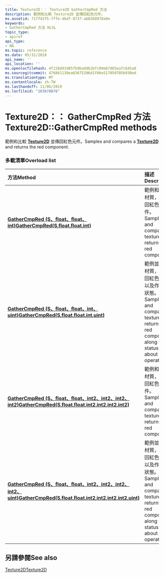 ```yaml
---
title: Texture2D：： Texture2D GatherCmpRed 方法
description: 範例和比較 Texture2D 並傳回紅色元件。
ms.assetid: 717f42f5-7ffe-4bdf-8737-ab0268978a9e
keywords:
- GatherCmpRed 方法 HLSL
topic_type:
- apiref
api_type:
- NA
ms.topic: reference
ms.date: 05/31/2018
api_name: ''
api_location: ''
ms.openlocfilehash: 4f228d91985fb9ba9d62bfc09e67d65eafc645a8
ms.sourcegitcommit: 476861130ea63675206d1f06e517059705b930ed
ms.translationtype: MT
ms.contentlocale: zh-TW
ms.lasthandoff: 11/06/2019
ms.locfileid: "103678876"
---
```

# <a name="texture2dgathercmpred-methods"></a><span data-ttu-id="b5a9e-104">Texture2D：： GatherCmpRed 方法</span><span class="sxs-lookup"><span data-stu-id="b5a9e-104">Texture2D::GatherCmpRed methods</span></span>

<span data-ttu-id="b5a9e-105">範例和比較 [**Texture2D**](sm5-object-texture2d.md) 並傳回紅色元件。</span><span class="sxs-lookup"><span data-stu-id="b5a9e-105">Samples and compares a [**Texture2D**](sm5-object-texture2d.md) and returns the red component.</span></span>

### <a name="overload-list"></a><span data-ttu-id="b5a9e-106">多載清單</span><span class="sxs-lookup"><span data-stu-id="b5a9e-106">Overload list</span></span>



| <span data-ttu-id="b5a9e-107">方法</span><span class="sxs-lookup"><span data-stu-id="b5a9e-107">Method</span></span>                                                                                                                   | <span data-ttu-id="b5a9e-108">描述</span><span class="sxs-lookup"><span data-stu-id="b5a9e-108">Description</span></span>                                                                                                    |
|:-------------------------------------------------------------------------------------------------------------------------|:---------------------------------------------------------------------------------------------------------------|
| [<span data-ttu-id="b5a9e-109">**GatherCmpRed (S、float、float、int)**</span><span class="sxs-lookup"><span data-stu-id="b5a9e-109">**GatherCmpRed(S,float,float,int)**</span></span>](sm5-object-texture2d-gathercmpred.md)                                             | <span data-ttu-id="b5a9e-110">範例和比較材質，並傳回紅色元件。</span><span class="sxs-lookup"><span data-stu-id="b5a9e-110">Samples and compares a texture and returns the red component.</span></span><br/>                                       |
| [<span data-ttu-id="b5a9e-111">**GatherCmpRed (S、float、float、int、uint)**</span><span class="sxs-lookup"><span data-stu-id="b5a9e-111">**GatherCmpRed(S,float,float,int,uint)**</span></span>](t2d-gathercmpred-s-float-float-int-uint-.md)                                 | <span data-ttu-id="b5a9e-112">範例並比較材質，並傳回紅色元件以及作業的狀態。</span><span class="sxs-lookup"><span data-stu-id="b5a9e-112">Samples and compares a texture and returns the red component along with status about the operation.</span></span><br/> |
| [<span data-ttu-id="b5a9e-113">**GatherCmpRed (S、float、float、int2、int2、int2、int2)**</span><span class="sxs-lookup"><span data-stu-id="b5a9e-113">**GatherCmpRed(S,float,float,int2,int2,int2,int2)**</span></span>](t2d-gathercmpred-s-float-float-int2-int2-int2-int2-.md)           | <span data-ttu-id="b5a9e-114">範例和比較材質，並傳回紅色元件。</span><span class="sxs-lookup"><span data-stu-id="b5a9e-114">Samples and compares a texture and returns the red component.</span></span><br/>                                       |
| [<span data-ttu-id="b5a9e-115">**GatherCmpRed (S、float、float、int2、int2、int2、int2、uint)**</span><span class="sxs-lookup"><span data-stu-id="b5a9e-115">**GatherCmpRed(S,float,float,int2,int2,int2,int2,uint)**</span></span>](t2d-gathercmpred-s-float-float-int2-int2-int2-int2-uint-.md) | <span data-ttu-id="b5a9e-116">範例並比較材質，並傳回紅色元件以及作業的狀態。</span><span class="sxs-lookup"><span data-stu-id="b5a9e-116">Samples and compares a texture and returns the red component along with status about the operation.</span></span><br/> |



## <a name="see-also"></a><span data-ttu-id="b5a9e-117">另請參閱</span><span class="sxs-lookup"><span data-stu-id="b5a9e-117">See also</span></span>

<dl> <dt>

[<span data-ttu-id="b5a9e-118">Texture2D</span><span class="sxs-lookup"><span data-stu-id="b5a9e-118">Texture2D</span></span>](sm5-object-texture2d.md)
</dt> </dl>

 

 






